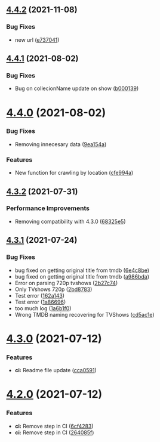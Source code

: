 ## [4.4.2](https://github.com/rvillamil/vws-js-lib/compare/v4.4.1...v4.4.2) (2021-11-08)


### Bug Fixes

* new url ([e737041](https://github.com/rvillamil/vws-js-lib/commit/e73704120890aece72a7c9331c07a1fb32ce98ac))

## [4.4.1](https://github.com/rvillamil/vws-js-lib/compare/v4.4.0...v4.4.1) (2021-08-02)


### Bug Fixes

* Bug on collecionName update on show ([b000139](https://github.com/rvillamil/vws-js-lib/commit/b00013936de66d158b4b2eb24ca2e4adfd08cc43))

# [4.4.0](https://github.com/rvillamil/vws-js-lib/compare/v4.3.2...v4.4.0) (2021-08-02)


### Bug Fixes

* Removing innecesary data ([9ea154a](https://github.com/rvillamil/vws-js-lib/commit/9ea154addb94e5e169db48ae59f2f67ed4e31e0c))


### Features

* New function for crawling by location ([cfe994a](https://github.com/rvillamil/vws-js-lib/commit/cfe994a374db8ca8a1e1444fd97a4c40d6161042))

## [4.3.2](https://github.com/rvillamil/vws-js-lib/compare/v4.3.1...v4.3.2) (2021-07-31)


### Performance Improvements

* Removing compatibility with 4.3.0 ([68325e5](https://github.com/rvillamil/vws-js-lib/commit/68325e5b0d7e6bf291e612ddb2a19d9fc533c886))

## [4.3.1](https://github.com/rvillamil/vws-js-lib/compare/v4.3.0...v4.3.1) (2021-07-24)


### Bug Fixes

* bug fixed on getting original title from tmdb ([6e4c8be](https://github.com/rvillamil/vws-js-lib/commit/6e4c8bef44b4890e63f4250e8dc65ae3657d345c))
* bug fixed on getting original title from tmdb ([a986bda](https://github.com/rvillamil/vws-js-lib/commit/a986bdabc5375cd40339fbdc5744fafc096e04d9))
* Error on parsing 720p tvshows ([2b27c74](https://github.com/rvillamil/vws-js-lib/commit/2b27c74add25d1b4a7f7ef66293ea575f799862e))
* Only TVshows 720p ([2bd8783](https://github.com/rvillamil/vws-js-lib/commit/2bd8783c8bb7adbaf64e9133af3ec5c3c054a641))
* Test error ([162a143](https://github.com/rvillamil/vws-js-lib/commit/162a143920db966b3a151ae3e37017e7e507a8f3))
* Test error ([1a86696](https://github.com/rvillamil/vws-js-lib/commit/1a86696f31d9ade2ba53d03d4715ad9303d92106))
* too much log ([1a6b1f0](https://github.com/rvillamil/vws-js-lib/commit/1a6b1f0b5471fe5b095332fa45a5e4e3ee33de53))
* Wrong TMDB naming recovering for TVShows ([cd5ac1e](https://github.com/rvillamil/vws-js-lib/commit/cd5ac1ecc8b9774f9f31c991efcbf9870d0af743))

# [4.3.0](https://github.com/rvillamil/vws-js-lib/compare/v4.2.0...v4.3.0) (2021-07-12)


### Features

* **ci:** Readme file update ([cca0591](https://github.com/rvillamil/vws-js-lib/commit/cca05914a99d6f1f0b398f6188f73060722a6ed8))

# [4.2.0](https://github.com/rvillamil/vws-js-lib/compare/v4.1.1...v4.2.0) (2021-07-12)


### Features

* **ci:** Remove step in CI ([6cf4283](https://github.com/rvillamil/vws-js-lib/commit/6cf42833f9800e9800d16e7a48e689f17037f150))
* **ci:** Remove step in CI ([264085f](https://github.com/rvillamil/vws-js-lib/commit/264085f245e7b911b9c0cfd526bccfcda1b2b192))

